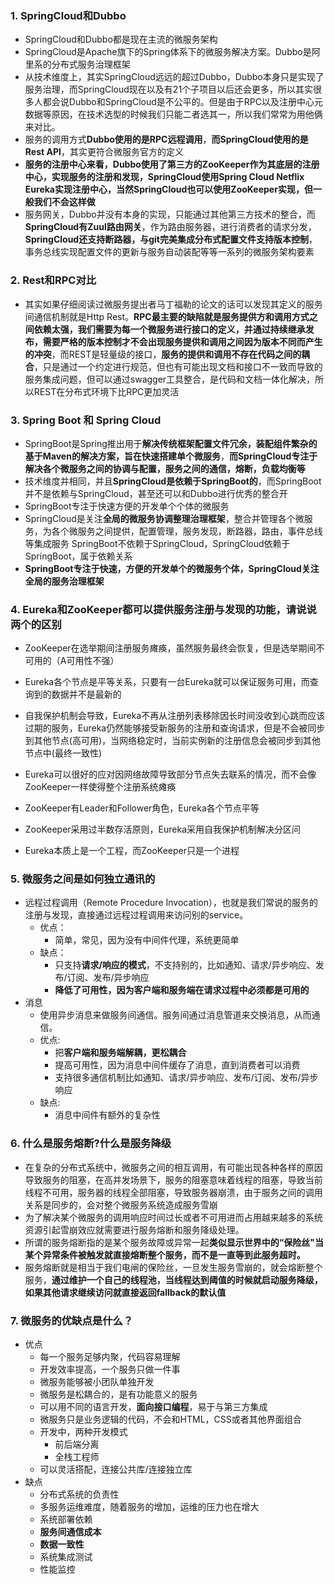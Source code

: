 ### 1. SpringCloud和Dubbo

- SpringCloud和Dubbo都是现在主流的微服务架构
- SpringCloud是Apache旗下的Spring体系下的微服务解决方案。Dubbo是阿里系的分布式服务治理框架
- 从技术维度上，其实SpringCloud远远的超过Dubbo，Dubbo本身只是实现了服务治理，而SpringCloud现在以及有21个子项目以后还会更多，所以其实很多人都会说Dubbo和SpringCloud是不公平的。但是由于RPC以及注册中心元数据等原因，在技术选型的时候我们只能二者选其一，所以我们常常为用他俩来对比。
- 服务的调用方式**Dubbo使用的是RPC远程调用**，**而SpringCloud使用的是 Rest API**，其实更符合微服务官方的定义
- **服务的注册中心来看，Dubbo使用了第三方的ZooKeeper作为其底层的注册中心，实现服务的注册和发现，SpringCloud使用Spring Cloud Netflix Eureka实现注册中心，当然SpringCloud也可以使用ZooKeeper实现，但一般我们不会这样做**
- 服务网关，Dubbo并没有本身的实现，只能通过其他第三方技术的整合，而**SpringCloud有Zuul路由网关**，作为路由服务器，进行消费者的请求分发，**SpringCloud还支持断路器，与git完美集成分布式配置文件支持版本控制**，事务总线实现配置文件的更新与服务自动装配等等一系列的微服务架构要素

### 2. Rest和RPC对比

- 其实如果仔细阅读过微服务提出者马丁福勒的论文的话可以发现其定义的服务间通信机制就是Http Rest。**RPC最主要的缺陷就是服务提供方和调用方式之间依赖太强，我们需要为每一个微服务进行接口的定义，并通过持续继承发布，需要严格的版本控制才不会出现服务提供和调用之间因为版本不同而产生的冲突**，而REST是轻量级的接口，**服务的提供和调用不存在代码之间的耦合**，只是通过一个约定进行规范，但也有可能出现文档和接口不一致而导致的服务集成问题，但可以通过swagger工具整合，是代码和文档一体化解决，所以REST在分布式环境下比RPC更加灵活

### 3. Spring Boot 和 Spring Cloud

- SpringBoot是Spring推出用于**解决传统框架配置文件冗余，装配组件繁杂的基于Maven的解决方案，旨在快速搭建单个微服务**，**而SpringCloud专注于解决各个微服务之间的协调与配置，服务之间的通信，熔断，负载均衡等**
- 技术维度并相同，并且**SpringCloud是依赖于SpringBoot的**，而SpringBoot并不是依赖与SpringCloud，甚至还可以和Dubbo进行优秀的整合开
- SpringBoot专注于快速方便的开发单个个体的微服务
- SpringCloud是关注**全局的微服务协调整理治理框架**，整合并管理各个微服务，为各个微服务之间提供，配置管理，服务发现，断路器，路由，事件总线等集成服务
  SpringBoot不依赖于SpringCloud，SpringCloud依赖于SpringBoot，属于依赖关系
- **SpringBoot专注于快速，方便的开发单个的微服务个体，SpringCloud关注全局的服务治理框架**

### 4. Eureka和ZooKeeper都可以提供服务注册与发现的功能，请说说两个的区别

- ZooKeeper在选举期间注册服务瘫痪，虽然服务最终会恢复，但是选举期间不可用的（A可用性不强）
- Eureka各个节点是平等关系，只要有一台Eureka就可以保证服务可用，而查询到的数据并不是最新的

- 自我保护机制会导致，Eureka不再从注册列表移除因长时间没收到心跳而应该过期的服务，Eureka仍然能够接受新服务的注册和查询请求，但是不会被同步到其他节点(高可用)，当网络稳定时，当前实例新的注册信息会被同步到其他节点中(最终一致性)
- Eureka可以很好的应对因网络故障导致部分节点失去联系的情况，而不会像ZooKeeper一样使得整个注册系统瘫痪
- ZooKeeper有Leader和Follower角色，Eureka各个节点平等
- ZooKeeper采用过半数存活原则，Eureka采用自我保护机制解决分区问
- Eureka本质上是一个工程，而ZooKeeper只是一个进程

### 5. 微服务之间是如何独立通讯的

- 远程过程调用（Remote Procedure Invocation），也就是我们常说的服务的注册与发现，直接通过远程过程调用来访问别的service。
  - 优点：
    - 简单，常见，因为没有中间件代理，系统更简单
  - 缺点：
    - 只支持**请求/响应的模式**，不支持别的，比如通知、请求/异步响应、发布/订阅、发布/异步响应
    - **降低了可用性，因为客户端和服务端在请求过程中必须都是可用的**
- 消息
  - 使用异步消息来做服务间通信。服务间通过消息管道来交换消息，从而通信。
  - 优点:
    - 把**客户端和服务端解耦，更松耦合**
    - 提高可用性，因为消息中间件缓存了消息，直到消费者可以消费
    - 支持很多通信机制比如通知、请求/异步响应、发布/订阅、发布/异步响应
  - 缺点:
    - 消息中间件有额外的复杂性

### 6. 什么是服务熔断?什么是服务降级

- 在复杂的分布式系统中，微服务之间的相互调用，有可能出现各种各样的原因导致服务的阻塞，在高并发场景下，服务的阻塞意味着线程的阻塞，导致当前线程不可用，服务器的线程全部阻塞，导致服务器崩溃，由于服务之间的调用关系是同步的，会对整个微服务系统造成服务雪崩
- 为了解决某个微服务的调用响应时间过长或者不可用进而占用越来越多的系统资源引起雪崩效应就需要进行服务熔断和服务降级处理。
- 所谓的服务熔断指的是某个服务故障或异常一起**类似显示世界中的“保险丝"当某个异常条件被触发就直接熔断整个服务，而不是一直等到此服务超时。**
- 服务熔断就是相当于我们电闸的保险丝，一旦发生服务雪崩的，就会熔断整个服务，**通过维护一个自己的线程池，当线程达到阈值的时候就启动服务降级，如果其他请求继续访问就直接返回fallback的默认值**

### 7. 微服务的优缺点是什么？

- 优点
  - 每一个服务足够内聚，代码容易理解
  - 开发效率提高，一个服务只做一件事
  - 微服务能够被小团队单独开发
  - 微服务是松耦合的，是有功能意义的服务
  - 可以用不同的语言开发，**面向接口编程**，易于与第三方集成
  - 微服务只是业务逻辑的代码，不会和HTML，CSS或者其他界面组合
  - 开发中，两种开发模式
    - 前后端分离
    - 全栈工程师
  - 可以灵活搭配，连接公共库/连接独立库
- 缺点
  - 分布式系统的负责性
  - 多服务运维难度，随着服务的增加，运维的压力也在增大
  - 系统部署依赖
  - **服务间通信成本**
  - **数据一致性**
  - 系统集成测试
  - 性能监控